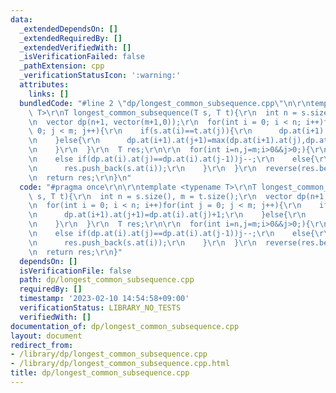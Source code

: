 ```yaml
---
data:
  _extendedDependsOn: []
  _extendedRequiredBy: []
  _extendedVerifiedWith: []
  _isVerificationFailed: false
  _pathExtension: cpp
  _verificationStatusIcon: ':warning:'
  attributes:
    links: []
  bundledCode: "#line 2 \"dp/longest_common_subsequence.cpp\"\n\r\ntemplate <typename\
    \ T>\r\nT longest_common_subsequence(T s, T t){\r\n  int n = s.size(), m = t.size();\r\
    \n  vector dp(n+1, vector(m+1,0));\r\n  for(int i = 0; i < n; i++)for(int j =\
    \ 0; j < m; j++){\r\n    if(s.at(i)==t.at(j)){\r\n      dp.at(i+1).at(j+1)=dp.at(i).at(j)+1;\r\
    \n    }else{\r\n      dp.at(i+1).at(j+1)=max(dp.at(i+1).at(j),dp.at(i).at(j+1));\r\
    \n    }\r\n  }\r\n  T res;\r\n\r\n  for(int i=n,j=m;i>0&&j>0;){\r\n    if(dp.at(i).at(j)==dp.at(i-1).at(j))i--;\r\
    \n    else if(dp.at(i).at(j)==dp.at(i).at(j-1))j--;\r\n    else{\r\n      i--;j--;\r\
    \n      res.push_back(s.at(i));\r\n    }\r\n  }\r\n  reverse(res.begin(), res.end());\r\
    \n  return res;\r\n}\n"
  code: "#pragma once\r\n\r\ntemplate <typename T>\r\nT longest_common_subsequence(T\
    \ s, T t){\r\n  int n = s.size(), m = t.size();\r\n  vector dp(n+1, vector(m+1,0));\r\
    \n  for(int i = 0; i < n; i++)for(int j = 0; j < m; j++){\r\n    if(s.at(i)==t.at(j)){\r\
    \n      dp.at(i+1).at(j+1)=dp.at(i).at(j)+1;\r\n    }else{\r\n      dp.at(i+1).at(j+1)=max(dp.at(i+1).at(j),dp.at(i).at(j+1));\r\
    \n    }\r\n  }\r\n  T res;\r\n\r\n  for(int i=n,j=m;i>0&&j>0;){\r\n    if(dp.at(i).at(j)==dp.at(i-1).at(j))i--;\r\
    \n    else if(dp.at(i).at(j)==dp.at(i).at(j-1))j--;\r\n    else{\r\n      i--;j--;\r\
    \n      res.push_back(s.at(i));\r\n    }\r\n  }\r\n  reverse(res.begin(), res.end());\r\
    \n  return res;\r\n}"
  dependsOn: []
  isVerificationFile: false
  path: dp/longest_common_subsequence.cpp
  requiredBy: []
  timestamp: '2023-02-10 14:54:58+09:00'
  verificationStatus: LIBRARY_NO_TESTS
  verifiedWith: []
documentation_of: dp/longest_common_subsequence.cpp
layout: document
redirect_from:
- /library/dp/longest_common_subsequence.cpp
- /library/dp/longest_common_subsequence.cpp.html
title: dp/longest_common_subsequence.cpp
---
```

